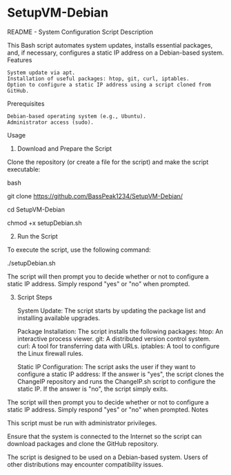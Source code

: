 # SetupVM-Debian


README - System Configuration Script
Description

This Bash script automates system updates, installs essential packages, and, if necessary, configures a static IP address on a Debian-based system.
Features

    System update via apt.
    Installation of useful packages: htop, git, curl, iptables.
    Option to configure a static IP address using a script cloned from GitHub.

Prerequisites

    Debian-based operating system (e.g., Ubuntu).
    Administrator access (sudo).

Usage
1. Download and Prepare the Script

Clone the repository (or create a file for the script) and make the script executable:

bash

git clone https://github.com/BassPeak1234/SetupVM-Debian/

cd SetupVM-Debian

chmod +x setupDebian.sh


2. Run the Script

To execute the script, use the following command:

./setupDebian.sh

The script will then prompt you to decide whether or not to configure a static IP address. Simply respond "yes" or "no" when prompted.



3. Script Steps

    System Update: The script starts by updating the package list and installing available upgrades.

    Package Installation: The script installs the following packages:
        htop: An interactive process viewer.
        git: A distributed version control system.
        curl: A tool for transferring data with URLs.
        iptables: A tool to configure the Linux firewall rules.

    Static IP Configuration: The script asks the user if they want to configure a static IP address:
        If the answer is "yes", the script clones the ChangeIP repository and runs the ChangeIP.sh script to configure the static IP.
        If the answer is "no", the script simply exits.


The script will then prompt you to decide whether or not to configure a static IP address. Simply respond "yes" or "no" when prompted.
Notes

  This script must be run with administrator privileges.
  
  Ensure that the system is connected to the Internet so the script can download packages and clone the GitHub repository.
 
  The script is designed to be used on a Debian-based system. Users of other distributions may encounter compatibility issues.
